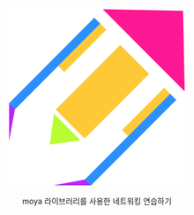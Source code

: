 <p align="center">
  <img src="https://github.com/Moya/Moya/blob/master/web/logo_github.png?raw=true" />
</p>

<center>moya 라이브러리를 사용한 네트워킹 연습하기</center>
